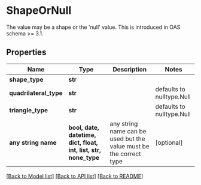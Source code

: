 # ShapeOrNull

The value may be a shape or the 'null' value. This is introduced in OAS schema >= 3.1.
## Properties
Name | Type | Description | Notes
------------ | ------------- | ------------- | -------------
**shape_type** | **str** |  | 
**quadrilateral_type** | **str** |  | defaults to nulltype.Null
**triangle_type** | **str** |  | defaults to nulltype.Null
**any string name** | **bool, date, datetime, dict, float, int, list, str, none_type** | any string name can be used but the value must be the correct type | [optional]

[[Back to Model list]](../README.md#documentation-for-models) [[Back to API list]](../README.md#documentation-for-api-endpoints) [[Back to README]](../README.md)


